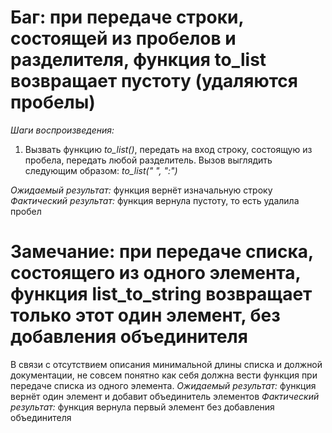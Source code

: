 # Баг: при передаче строки, состоящей из пробелов и разделителя, функция to_list возвращает пустоту (удаляются пробелы)
*Шаги воспроизведения:*
1. Вызвать функцию *to_list()*, передать на вход строку, состоящую из пробела, передать любой разделитель.
Вызов выглядить следующим образом: *to_list(" ", ":")*

*Ожидаемый результат:* функция вернёт изначальную строку
*Фактический результат:* функция вернула пустоту, то есть удалила пробел


# Замечание: при передаче списка, состоящего из одного элемента, функция list_to_string возвращает только этот один элемент, без добавления объединителя
В связи с отсутствием описания минимальной длины списка и должной документации, не совсем понятно как себя должна вести функция при передаче списка из одного элемента.
*Ожидаемый результат:* функция вернёт один элемент и добавит объединитель элементов
*Фактический результат:* функция вернула первый элемент без добавления объединителя
